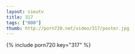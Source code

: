 ```yaml
--- 
layout: sieutv
title: 317
tags: ["000"]
thumb: http://porn720.net/video/317/poster.jpg
---
```

{% include porn720 key="317" %} 
